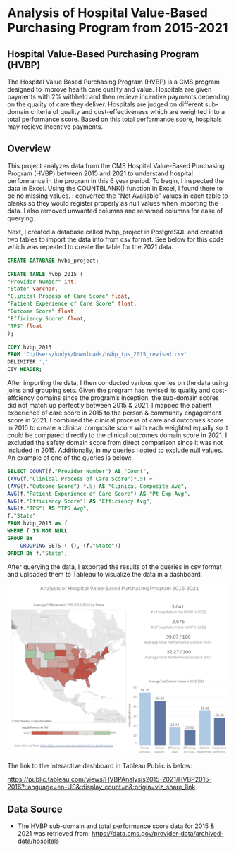 # Analysis of Hospital Value-Based Purchasing Program from 2015-2021 #

## Hospital Value-Based Purchasing Program (HVBP) ##
The Hospital Value Based Purchasing Program (HVBP) is a CMS program designed to improve health care quality and value. Hospitals are given payments with 2% withheld and then recieve incentive payments depending on the quality of care they deliver. Hospitals are judged on different sub-domain criteria of quality and cost-effectiveness which are weighted into a total performance score. Based on this total performance score, hospitals may recieve incentive payments. 

## Overview ##

This project analyzes data from the CMS Hospital Value-Based Purchasing Program (HVBP) between 2015 and 2021 to understand hospital performance in the program in this 6 year period. To begin, I inspected the data in Excel. Using the COUNTBLANK() function in Excel, I found there to be no missing values. I converted the “Not Avaliable” values in each table to blanks so they would register properly as null values when importing the data. I also removed unwanted columns and renamed columns for ease of querying. 

Next, I created a database called hvbp_project in PostgreSQL and created two tables to import the data into from csv format. See below for this code which was repeated to create the table for the 2021 data.

```SQL
CREATE DATABASE hvbp_project; 
```
```SQL
CREATE TABLE hvbp_2015 (
"Provider Number" int,
"State" varchar,
"Clinical Process of Care Score" float,
"Patient Experience of Care Score" float,
"Outcome Score" float,
"Efficiency Score" float,
"TPS" float						
);
```
```SQL
COPY hvbp_2015
FROM 'C:/Users/kodyk/Downloads/hvbp_tps_2015_revised.csv'
DELIMITER ','
CSV HEADER;
```

After importing the data, I then conducted various queries on the data using joins and grouping sets. Given the program has revised its quality and cost-effciency domains since the program’s inception, the sub-domain scores did not match up perfectly between 2015 & 2021. I mapped the patient experience of care score in 2015 to the person & community engagement score in 2021. I combined the clinical process of care and outcomes score in 2015 to create a clinical composite score with each weighted equally so it could be compared directly to the clinical outcomes domain score in 2021. I excluded the safety domain score from direct comparison since it was not included in 2015. Additionally, in my queries I opted to exclude null values. An example of one of the queries is below:
```SQL
SELECT COUNT(f."Provider Number") AS "Count", 
(AVG(f."Clinical Process of Care Score")*.5) +  
(AVG(f."Outcome Score") *.5) AS "Clinical Composite Avg",
AVG(f."Patient Experience of Care Score") AS "Pt Exp Avg",
AVG(f."Efficiency Score") AS "Efficiency Avg",
AVG(f."TPS") AS "TPS Avg",
f."State"
FROM hvbp_2015 as f
WHERE f IS NOT NULL
GROUP BY 
	GROUPING SETS ( (), (f."State"))
ORDER BY f."State";
```


After querying the data, I exported the results of the queries in csv format and uploaded them to Tableau to visualize the data in a dashboard. 

![Screenshot](Screenshot_HVBP.png)

The link to the interactive dashboard in Tableau Public is below:

https://public.tableau.com/views/HVBPAnalysis2015-2021/HVBP2015-2016?:language=en-US&:display_count=n&:origin=viz_share_link


## Data Source ##
* The HVBP sub-domain and total performance score data for 2015 & 2021 was retrieved from: 
https://data.cms.gov/provider-data/archived-data/hospitals
